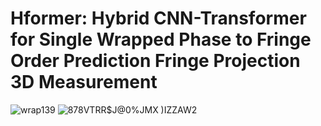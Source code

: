 # Hformer: Hybrid CNN-Transformer for Single Wrapped Phase to Fringe Order Prediction Fringe Projection 3D Measurement


![wrap139](https://user-images.githubusercontent.com/84077203/137653421-9d4baef7-0bc9-4c4a-affe-726cfe87a15c.png)
![878VTRR$J@0%JMX )IZZAW2](https://user-images.githubusercontent.com/84077203/137653551-be676025-2fa9-4633-be37-a65fe2d8b330.png)
